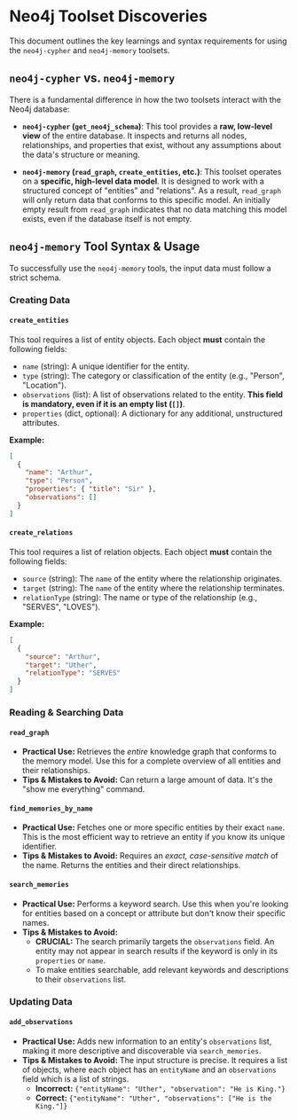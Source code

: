 # Neo4j Toolset Discoveries

This document outlines the key learnings and syntax requirements for using the `neo4j-cypher` and `neo4j-memory` toolsets.

## `neo4j-cypher` vs. `neo4j-memory`

There is a fundamental difference in how the two toolsets interact with the Neo4j database:

*   **`neo4j-cypher` (`get_neo4j_schema`)**: This tool provides a **raw, low-level view** of the entire database. It inspects and returns all nodes, relationships, and properties that exist, without any assumptions about the data's structure or meaning.

*   **`neo4j-memory` (`read_graph`, `create_entities`, etc.)**: This toolset operates on a **specific, high-level data model**. It is designed to work with a structured concept of "entities" and "relations". As a result, `read_graph` will only return data that conforms to this specific model. An initially empty result from `read_graph` indicates that no data matching this model exists, even if the database itself is not empty.

## `neo4j-memory` Tool Syntax & Usage

To successfully use the `neo4j-memory` tools, the input data must follow a strict schema.

### Creating Data

#### `create_entities`
This tool requires a list of entity objects. Each object **must** contain the following fields:
*   `name` (string): A unique identifier for the entity.
*   `type` (string): The category or classification of the entity (e.g., "Person", "Location").
*   `observations` (list): A list of observations related to the entity. **This field is mandatory, even if it is an empty list (`[]`)**.
*   `properties` (dict, optional): A dictionary for any additional, unstructured attributes.

**Example:**
```json
[
  {
    "name": "Arthur",
    "type": "Person",
    "properties": { "title": "Sir" },
    "observations": []
  }
]
```

#### `create_relations`
This tool requires a list of relation objects. Each object **must** contain the following fields:
*   `source` (string): The `name` of the entity where the relationship originates.
*   `target` (string): The `name` of the entity where the relationship terminates.
*   `relationType` (string): The name or type of the relationship (e.g., "SERVES", "LOVES").

**Example:**
```json
[
  {
    "source": "Arthur",
    "target": "Uther",
    "relationType": "SERVES"
  }
]
```

### Reading & Searching Data

#### `read_graph`
*   **Practical Use:** Retrieves the *entire* knowledge graph that conforms to the memory model. Use this for a complete overview of all entities and their relationships.
*   **Tips & Mistakes to Avoid:** Can return a large amount of data. It's the "show me everything" command.

#### `find_memories_by_name`
*   **Practical Use:** Fetches one or more specific entities by their exact `name`. This is the most efficient way to retrieve an entity if you know its unique identifier.
*   **Tips & Mistakes to Avoid:** Requires an *exact, case-sensitive match* of the name. Returns the entities and their direct relationships.

#### `search_memories`
*   **Practical Use:** Performs a keyword search. Use this when you're looking for entities based on a concept or attribute but don't know their specific names.
*   **Tips & Mistakes to Avoid:**
    *   **CRUCIAL:** The search primarily targets the `observations` field. An entity may not appear in search results if the keyword is only in its `properties` or `name`.
    *   To make entities searchable, add relevant keywords and descriptions to their `observations` list.

### Updating Data

#### `add_observations`
*   **Practical Use:** Adds new information to an entity's `observations` list, making it more descriptive and discoverable via `search_memories`.
*   **Tips & Mistakes to Avoid:** The input structure is precise. It requires a list of objects, where each object has an `entityName` and an `observations` field which is a list of strings.
    *   **Incorrect:** `{"entityName": "Uther", "observation": "He is King."}`
    *   **Correct:** `{"entityName": "Uther", "observations": ["He is the King."]} `
```
